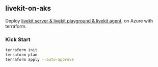 ## livekit-on-aks
Deploy [livekit server & livekit playground & livekit agent](https://playground.livekit.io/), on Azure with terraform.

### Kick Start
```bash
terraform init
terraform plan
terraform apply --auto-approve
```